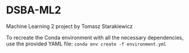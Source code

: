 # DSBA-ML2

Machine Learning 2 project by Tomasz Starakiewicz

To recreate the Conda environment with all the necessary dependencies, use the provided YAML file:
`conda env create -f environment.yml`
